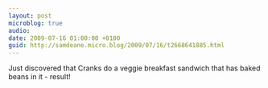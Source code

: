 ```yaml
---
layout: post
microblog: true
audio: 
date: 2009-07-16 01:00:00 +0100
guid: http://samdeane.micro.blog/2009/07/16/t2668641885.html
---
```

Just discovered that Cranks do a veggie breakfast sandwich that has baked beans in it - result!
